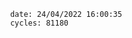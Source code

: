 

                date: 24/04/2022 16:00:35
                cycles: 81180

                         